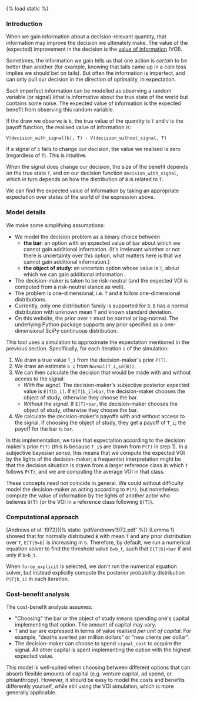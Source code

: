 {% load static %}

### Introduction

When we gain information about a decision-relevant quantity, that information may improve the decision we ultimately
make. The value of the (expected) improvement in the decision is
the [value of information](https://en.wikipedia.org/wiki/Value_of_information) (VOI).

Sometimes, the information we gain tells us that one action is _certain_ to be better than another (for example, knowing
that tails came up in a coin toss implies we should bet on tails). But often the information is imperfect, and can only
pull our decision in the direction of optimality, in expectation.

Such imperfect information can be modelled as observing a random variable (or signal) `B`that is informative about the
true state of the world but contains some noise. The expected value of information is the expected benefit from
observing this random variable.

If the draw we observe is `b`, the true value of the quantity is `T` and `V` is the payoff function, the realised value
of information is:

```
V(decision_with_signal(b), T) - V(decision_without_signal, T) 
```

If a signal of `b` fails to change our decision, the value we realised is zero (regardless of `T`). This is intuitive.

When the signal does change our decision, the size of the benefit depends on the true state `T`, and on our decision
function `decision_with_signal`, which in turn depends on how the distribution of `B` is related to `T`.

We can find the expected value of information by taking an appropriate expectation over states of the world of the
expression above.

### Model details

We make some simplifying assumptions:

* We model the decision problem as a binary choice between
    * **the bar**: an option with an expected value of `bar` about which we cannot gain additional information. (It's
      irrelevant whether or not there is uncertainty over this option, what matters here is that we cannot gain
      additional information.)
    * **the object of study**: an uncertain option whose value is `T`, about which we can gain additional information .
* The decision-maker is taken to be risk-neutral (and the expected VOI is computed from a risk-neutral stance as well).
* The problem is one-dimensional, i.e. `T` and `B` follow one-dimensional distributions.
* Currently, only one distribution family is supported for `B`: `B` has a normal distribution with unknown mean `T` and
  known standard deviation.
* On this website, the prior over `T` must be normal or log-normal. The underlying Python package supports any prior
  specified as a one-dimensional SciPy continuous distribution.

This tool uses a simulation to approximate the expectation mentioned in the previous section. Specifically, for each
iteration `i` of the simulation:

1. We draw a true value `T_i` from the decision-maker's prior `P(T)`.
2. We draw an estimate `b_i` from `Normal(T_i,sd(B))`.
3. We can then calculate the decision that would be made with and without access to the signal:
    * _With the signal._ The decision-maker's subjective posterior expected value is `E[T|b_i]`. If `E[T|b_i]>bar`, the
      decision-maker chooses the object of study, otherwise they choose the bar.
    * _Without the signal._ If `E[T]>bar`, the decision-maker chooses the object of study, otherwise they choose the
      bar.
5. We calculate the decision-maker's payoffs with and without access to the signal. If choosing the object of study,
   they get a payoff of `T_i`; the payoff for the bar is `bar`.

In this implementation, we take that expectation according to the decision maker's prior `P(T)` (this is because `T_i`s
are drawn from `P(T)` in step 1). In a subjective bayesian sense, this means that we compute the expected VOI by the
lights of the decision-maker; a frequentist interpretation might be that the decision situation is drawn from a larger
reference class in which `T` follows `P(T)`, and we are computing the average VOI in that class.

These concepts need not coincide in general. We could without difficulty model the decision-maker as acting according
to `P(T)`, but nonetheless compute the value of information by the lights of another actor who believes `Q(T)` (or the
VOI in a reference class following `Q(T)`).

### Computational approach

[Andrews et al. 1972]({% static 'pdf/andrews1972.pdf' %}) (Lemma 1)  showed that for normally distributed `B` with
mean `T` and any prior distribution over `T`, `E[T|B=b]` is increasing in `b`. Therefore, by default, we run a numerical
equation solver to find the threshold value `B=b_t`, such that `E[T|b]>bar` if and only if `b>b_t`.

When `force_explicit` is selected, we don't run the numerical equation solver, but instead explicitly compute the
posterior probability distribution `P(T|b_i)` in each iteration.

### Cost-benefit analysis
The cost-benefit analysis assumes:

- "Choosing" the bar or the object of study means spending one's capital implementing that option. The amount of capital may vary.
- `T` and `bar` are expressed in terms of value realised _per unit of capital_. For example, "deaths averted per million dollars" or "new clients per dollar".
- The decision-maker can choose to spend `signal_cost` to acquire the signal. All other capital is spent implementing the option with the highest expected value.

This model is well-suited when choosing between different options that can absorb flexible amounts of capital (e.g. venture capital, ad spend, or philanthropy). However, it should be easy to model the costs and benefits differently yourself, while still using the VOI simulation, which is more generally applicable.